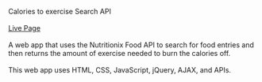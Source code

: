 Calories to exercise Search API
<br>
<br>
[Live Page](https://kody59527.github.io/CalorietoExercise/)
<br>
<br>
A web app that uses the Nutritionix Food API to search for food entries and then returns the amount of exercise needed to burn the calories off.
<br>
<br>
This web app uses HTML, CSS, JavaScript, jQuery, AJAX, and APIs.